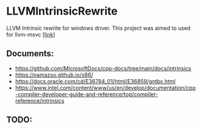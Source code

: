 # LLVMIntrinsicRewrite
LLVM Intrinsic rewrite for windows driver. This project was aimed to used for llvm-msvc [[link]](https://github.com/NewWorldComingSoon/llvm-msvc-build)

## Documents:
- https://github.com/MicrosoftDocs/cpp-docs/tree/main/docs/intrinsics
- https://namazso.github.io/x86/
- https://docs.oracle.com/cd/E36784_01/html/E36859/gntbx.html
- https://www.intel.com/content/www/us/en/develop/documentation/cpp-compiler-developer-guide-and-reference/top/compiler-reference/intrinsics

## TODO:
```batch


```





